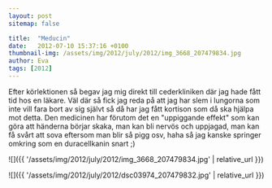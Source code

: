 ```yaml
---
layout: post
sitemap: false

title:  "Meducin"
date:   2012-07-10 15:37:16 +0100
thumbnail-img: /assets/img/2012/july/2012/img_3668_207479834.jpg
author: Eva
tags: [2012]
---
```


Efter körlektionen så begav jag mig direkt till cederkliniken där jag hade fått tid hos en läkare. Väl där så fick jag reda på att jag har slem i lungorna som inte vill fara bort av sig självt så då har jag fått kortison som då ska hjälpa mot detta. Den medicinen har förutom det en "uppiggande effekt" som kan göra att händerna börjar skaka, man kan bli nervös och uppjagad, man kan få svårt att sova eftersom man blir så pigg osv, haha så jag kanske springer omkring som en duracellkanin snart ;)

![]({{ '/assets/img/2012/july/2012/img_3668_207479834.jpg'  | relative_url }})

![]({{ '/assets/img/2012/july/2012/dsc03974_207479832.jpg'  | relative_url }})

